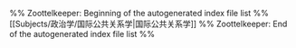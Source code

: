 %% Zoottelkeeper: Beginning of the autogenerated index file list  %%
 [[Subjects/政治学/国际公共关系学|国际公共关系学]]
%% Zoottelkeeper: End of the autogenerated index file list  %%
